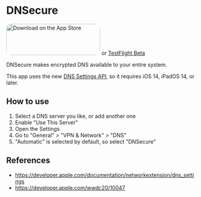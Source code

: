 # DNSecure

<a href="https://apps.apple.com/us/app/dnsecure/id1533413232?itsct=apps_box&amp;itscg=30200" style="display: inline-block; overflow: hidden; border-top-left-radius: 13px; border-top-right-radius: 13px; border-bottom-right-radius: 13px; border-bottom-left-radius: 13px; width: 250px; height: 83px;"><img src="https://tools.applemediaservices.com/api/badges/download-on-the-app-store/black/en-US?size=250x83&amp;releaseDate=1601251200&h=77f35e8e1cad98287ffaa894b10bb6e2" alt="Download on the App Store" style="border-top-left-radius: 13px; border-top-right-radius: 13px; border-bottom-right-radius: 13px; border-bottom-left-radius: 13px; width: 250px; height: 83px;"></a>
or [TestFlight Beta](https://testflight.apple.com/join/A8GwCnq8)

DNSecure makes encrypted DNS available to your entire system.

This app uses the new [DNS Settings API](https://developer.apple.com/documentation/networkextension/dns_settings), so it requires iOS 14, iPadOS 14, or later.

## How to use

1. Select a DNS server you like, or add another one
1. Enable "Use This Server"
1. Open the Settings
1. Go to "General" > "VPN & Network" > "DNS"
1. "Automatic" is selected by default, so select "DNSecure"

## References

- https://developer.apple.com/documentation/networkextension/dns_settings
- https://developer.apple.com/wwdc20/10047
